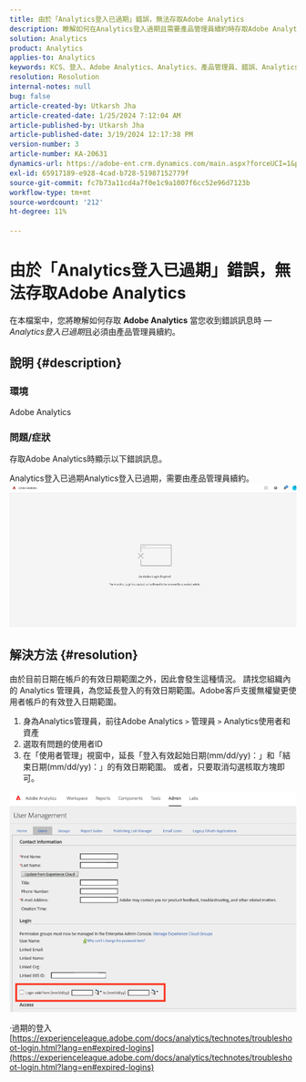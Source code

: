```yaml
---
title: 由於「Analytics登入已過期」錯誤，無法存取Adobe Analytics
description: 瞭解如何在Analytics登入過期且需要產品管理員續約時存取Adobe Analytics。
solution: Analytics
product: Analytics
applies-to: Analytics
keywords: KCS、登入、Adobe Analytics、Analytics、產品管理員、錯誤、Analytics登入已過期
resolution: Resolution
internal-notes: null
bug: false
article-created-by: Utkarsh Jha
article-created-date: 1/25/2024 7:12:04 AM
article-published-by: Utkarsh Jha
article-published-date: 3/19/2024 12:17:38 PM
version-number: 3
article-number: KA-20631
dynamics-url: https://adobe-ent.crm.dynamics.com/main.aspx?forceUCI=1&pagetype=entityrecord&etn=knowledgearticle&id=42251a07-51bb-ee11-a569-6045bd006b3d
exl-id: 65917189-e928-4cad-b728-51987152779f
source-git-commit: fc7b73a11cd4a7f0e1c9a1007f6cc52e96d7123b
workflow-type: tm+mt
source-wordcount: '212'
ht-degree: 11%

---
```


# 由於「Analytics登入已過期」錯誤，無法存取Adobe Analytics


在本檔案中，您將瞭解如何存取 <b>Adobe Analytics</b> 當您收到錯誤訊息時 —  *Analytics登入已過期*&#x200B;且必須由產品管理員續約。

## 說明 {#description}


### <b>環境</b>

Adobe Analytics



### <b>問題/症狀</b>

存取Adobe Analytics時顯示以下錯誤訊息。

Analytics登入已過期Analytics登入已過期，需要由產品管理員續約。
 <br>![](assets/___43251a07-51bb-ee11-a569-6045bd006b3d___.jpeg)

## 解決方法 {#resolution}


由於目前日期在帳戶的有效日期範圍之外，因此會發生這種情況。 請找您組織內的 Analytics 管理員，為您延長登入的有效日期範圍。Adobe客戶支援無權變更使用者帳戶的有效登入日期範圍。

1. 身為Analytics管理員，前往Adobe Analytics `>`  管理員 `>`  Analytics使用者和資產
2. 選取有問題的使用者ID
3. 在「使用者管理」視窗中，延長「登入有效起始日期(mm/dd/yy)：」和「結束日期(mm/dd/yy)：」的有效日期範圍。 或者，只要取消勾選核取方塊即可。


![](assets/6282c86d-563a-ed11-9db0-0022480869de.png)

·過期的登入
[https://experienceleague.adobe.com/docs/analytics/technotes/troubleshoot-login.html?lang=en#expired-logins](https://experienceleague.adobe.com/docs/analytics/technotes/troubleshoot-login.html?lang=en#expired-logins)
